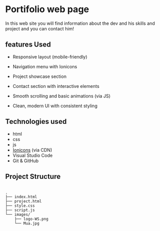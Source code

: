 # Portifolio web page


In this web site you will find information about the dev and his skills and project and you can contact him!



## features Used

- Responsive layout (mobile-friendly)

- Navigation menu with Ionicons

- Project showcase section

- Contact section with interactive elements

- Smooth scrolling and basic animations (via JS)

- Clean, modern UI with consistent styling


## Technologies used

+ html
+ css
+ js
+ [Ionicons](https://ionic.io/ionicons) (via CDN)
+ Visual Studio Code
+ Git & GitHub



## Project Structure

```plaintext

.
├── index.html
├── project.html
├── style.css
├── script.js
└── images/
    ├── logo-WS.png
    └── Mua.jpg

